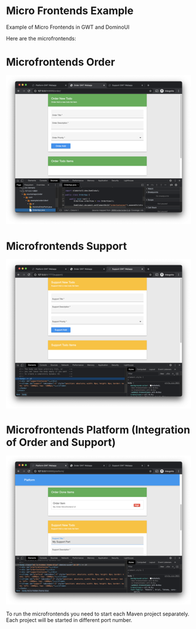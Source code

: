 # Micro Frontends Example
Example of Micro Frontends in GWT and DominoUI

Here are the microfrontends:

# Microfrontends Order

![Microfrontends Order](microfrontends-order/microfrontends-order-client/src/doc/microfrontends-order.png?raw=true "Microfrontends Order")

# Microfrontends Support

![Microfrontends Support](microfrontends-support/microfrontends-support-client/src/doc/microfrontends-support.png?raw=true "Microfrontends Support")

# Microfrontends Platform (Integration of Order and Support)

![Microfrontends Platform](microfrontends-platform/microfrontends-platform-client/src/doc/microfrontends-platform.png?raw=true "Microfrontends Platform")

To run the microfrontends you need to start each Maven project separately. Each project will be started in different port number.
